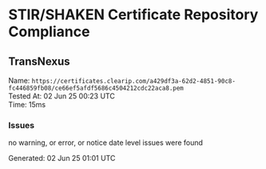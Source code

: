 # STIR/SHAKEN Certificate Repository Compliance

## TransNexus

Name: `https://certificates.clearip.com/a429df3a-62d2-4851-90c8-fc446859fb08/ce66ef5afdf5686c4504212cdc22aca8.pem`\
Tested At: 02 Jun 25 00:23 UTC\
Time: 15ms

### Issues

no warning, or error, or notice date level issues were found

Generated: 02 Jun 25 01:01 UTC